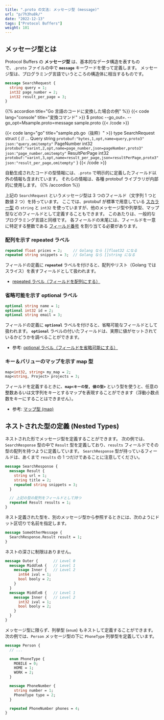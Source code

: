```yaml
---
title: ".proto の文法: メッセージ型 (message)"
url: "p/7h3hu8k/"
date: "2022-12-13"
tags: ["Protocol Buffers"]
weight: 101
---
```


メッセージ型とは
----

Protocol Buffers の __メッセージ型__ は、基本的なデータ構造を表すもので、`.proto` ファイルの中で __`message`__ キーワードを使って定義します。
メッセージ型は、プログラミング言語でいうところの構造体に相当するものです。

```proto
message SearchRequest {
  string query = 1;
  int32 page_number = 2;
  int32 result_per_page = 3;
}
```

{{% accordion title="Go 言語のコードに変換した場合の例" %}}
{{< code lang="console" title="変換コマンド" >}}
$ protoc --go_out=. --go_opt=Msample.proto=message sample.proto
{{< /code >}}

{{< code lang="go" title="sample.pb.go（抜粋）" >}}
type SearchRequest struct {
	// ...
	Query         string `protobuf:"bytes,1,opt,name=query,proto3" json:"query,omitempty"`
	PageNumber    int32  `protobuf:"varint,2,opt,name=page_number,json=pageNumber,proto3" json:"page_number,omitempty"`
	ResultPerPage int32  `protobuf:"varint,3,opt,name=result_per_page,json=resultPerPage,proto3" json:"result_per_page,omitempty"`
}
{{< /code >}}

自動生成されたコードの型情報には、`.proto` で明示的に定義したフィールド以外の情報も含まれています。
それらの情報は、各種 protobuf ライブラリが内部的に使用します。
{{% /accordion %}}

上記の `SearchRequest` というメッセージ型は 3 つのフィールド（文字列 1 つと数値 2 つ）を持っています。
ここでは、protobuf が標準で用意している [スカラー型](/p/bi5jyer/) の `string` と `int32` を使っていますが、他のメッセージ型や列挙型、マップ型などのフィールドとして定義することもできます。
このあたりは、一般的なプログラミング言語と同様です。
各フィールドの末尾には、フィールドを一意に特定する整数である [フィールド番号](/p/w7xkvnb/) を割り当てる必要があります。

### 配列を示す repeated ラベル

```proto
repeated float prices = 2;     // Golang なら []float32 になる
repeated string snippets = 3;  // Golang なら []string になる
```

フィールドの定義に __`repeated`__ ラベルを付けると、配列やリスト（Golang ではスライス）を表すフィールドとして扱われます。

- [repeated ラベル（フィールドを配列にする）](/p/b2q2jmh/)

### 省略可能を示す optional ラベル

```proto
optional string name = 1;
optional int32 id = 2;
optional string email = 3;
```

フィールドの定義に __`optional`__ ラベルを付けると、省略可能なフィールドとして扱われます。
__`optional`__ ラベルの付いたフィールドは、実際に値がセットされているかどうかを調べることができます。

- 参考: [optional ラベル（フィールドを省略可能にする）](/p/sp9q7o5/)

### キー＆バリューのマップを示す map 型

```proto
map<int32, string> my_map = 2;
map<string, Project> projects = 3;
```

フィールドを定義するときに、__`map<キーの型, 値の型>`__ という型を使うと、任意の整数あるいは文字列をキーとするマップを表現することができます（浮動小数点数をキーにすることはできません）。

- 参考: [マップ型 (map)](/p/xpbnycm/)


ネストされた型の定義 (Nested Types)
----

ネストされた形でメッセージ型を定義することができます。
次の例では、`SearchResponse` 型の中で `Result` 型を定義しており、`results` フィールドでその型の配列を持つように定義しています。
`SearchResponse` 型が持っているフィールドは、あくまで `results` の 1 つだけであることに注意してください。

```proto
message SearchResponse {
  message Result {
    string url = 1;
    string title = 2;
    repeated string snippets = 3;
  }

  // 上記の型の配列をフィールドとして持つ
  repeated Result results = 1;
}
```

ネスト定義された型を、別のメッセージ型から参照するときには、次のようにドット区切りで名前を指定します。

```proto
message SomeOtherMessage {
  SearchResponse.Result result = 1;
}
```

ネストの深さに制限はありません。

```proto
message Outer {       // Level 0
  message MiddleA {   // Level 1
    message Inner {   // Level 2
      int64 ival = 1;
      bool booly = 2;
    }
  }
  message MiddleB {   // Level 1
    message Inner {   // Level 2
      int32 ival = 1;
      bool booly = 2;
    }
  }
}
```

メッセージ型に限らず、列挙型 (`enum`) もネストして定義することができます。
次の例では、`Person` メッセージ型の下に `PhoneType` 列挙型を定義しています。

```proto
message Person {
  // ...

  enum PhoneType {
    MOBILE = 0;
    HOME = 1;
    WORK = 2;
  }

  message PhoneNumber {
    string number = 1;
    PhoneType type = 2;
  }

  repeated PhoneNumber phones = 4;
}
```

